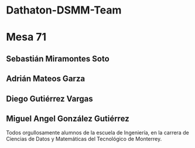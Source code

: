 # Dathaton-DSMM-Team
# Mesa 71 

## Sebastián Miramontes Soto
## Adrián Mateos Garza
## Diego Gutiérrez Vargas
## Miguel Angel González Gutiérrez

Todos orgullosamente alumnos de la escuela de Ingeniería, en la carrera de Ciencias de Datos y Matemáticas del Tecnológico de Monterrey.

